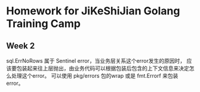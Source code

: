 # Homework for JiKeShiJian Golang Training Camp
## Week 2
sql.ErrNoRows 属于 Sentinel error，当业务层关系这个error发生的原因时，
应该要包装起来往上层抛出，由业务代码可以根据包装后包含的上下文信息来决定怎么处理这个error。
可以使用 pkg/errors 包的wrap 或是 fmt.Errorf 来包装error。
